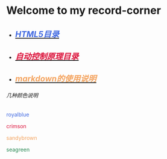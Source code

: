 # Welcome to my record-corner

* ## [***<u><font color="royalblue">HTML5目录</font></u>***](./html/html.md) 

* ## [***<u><font color="crimson">自动控制原理目录</font></u>***](./pac/pac.md) 

* ## [***<u><font color="sandybrown">markdown的使用说明</font></u>***](./markdown/markdown_grammar.md)

###### 几种颜色说明

<font color="royalblue">royalblue</font>

<font color="crimson">crimson</font>

<font color="sandybrown">sandybrown</font>

<font color="seagreen">seagreen</font>

<br>

